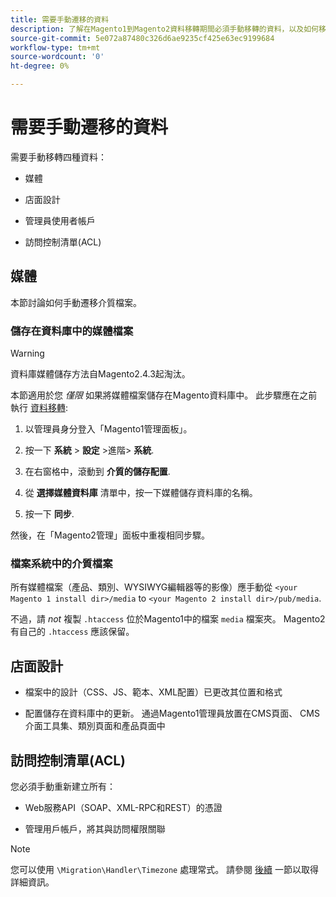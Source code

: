 ```yaml
---
title: 需要手動遷移的資料
description: 了解在Magento1到Magento2資料移轉期間必須手動移轉的資料，以及如何移轉。
source-git-commit: 5e072a87480c326d6ae9235cf425e63ec9199684
workflow-type: tm+mt
source-wordcount: '0'
ht-degree: 0%

---
```



# 需要手動遷移的資料

需要手動移轉四種資料：

* 媒體

* 店面設計

* 管理員使用者帳戶

* 訪問控制清單(ACL)

## 媒體

本節討論如何手動遷移介質檔案。

### 儲存在資料庫中的媒體檔案

>[!WARNING]
>
>資料庫媒體儲存方法自Magento2.4.3起淘汰。


本節適用於您 *僅限* 如果將媒體檔案儲存在Magento資料庫中。 此步驟應在之前執行 [資料移轉](data.md):

1. 以管理員身分登入「Magento1管理面板」。

1. 按一下 **系統** > **設定** >進階> **系統**.

1. 在右窗格中，滾動到 **介質的儲存配置**.

1. 從 **選擇媒體資料庫** 清單中，按一下媒體儲存資料庫的名稱。

1. 按一下 **同步**.

然後，在「Magento2管理」面板中重複相同步驟。

### 檔案系統中的介質檔案

所有媒體檔案（產品、類別、WYSIWYG編輯器等的影像）應手動從 `<your Magento 1 install dir>/media` to `<your Magento 2 install dir>/pub/media`.

不過，請 *not* 複製 `.htaccess` 位於Magento1中的檔案 `media` 檔案夾。 Magento2有自己的 `.htaccess` 應該保留。

## 店面設計

* 檔案中的設計（CSS、JS、範本、XML配置）已更改其位置和格式

* 配置儲存在資料庫中的更新。 通過Magento1管理員放置在CMS頁面、 CMS介面工具集、類別頁面和產品頁面中

## 訪問控制清單(ACL)

您必須手動重新建立所有：

* Web服務API（SOAP、XML-RPC和REST）的憑證

* 管理用戶帳戶，將其與訪問權限關聯

>[!NOTE]
>
>您可以使用 `\Migration\Handler\Timezone` 處理常式。 請參閱 [後續](follow-up.md) 一節以取得詳細資訊。
